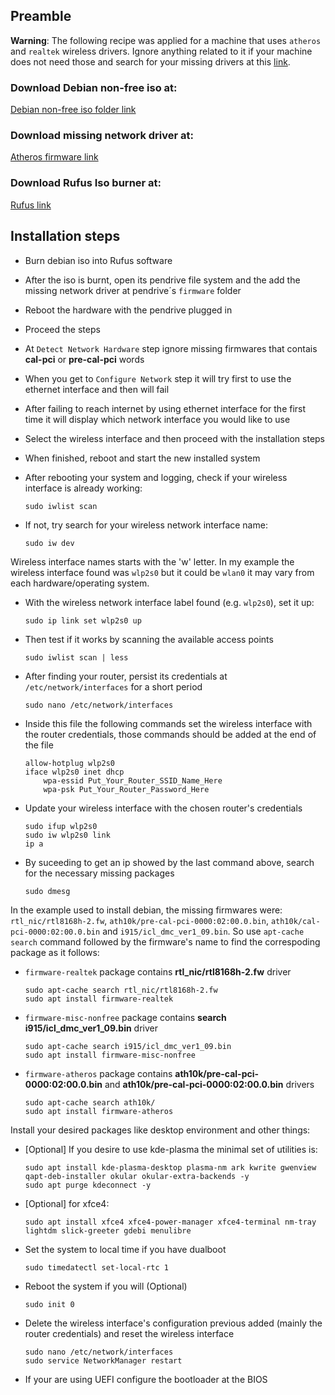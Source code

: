## Preamble

<b>Warning</b>: The following recipe was applied for a machine that uses <code>atheros</code> and <code>realtek</code> wireless drivers. Ignore anything related to it if your machine does not need those and search for your missing drivers at this [link](http://ftp.debian.org/debian/pool/non-free/f/firmware-nonfree).

### Download Debian non-free iso at: 
[Debian non-free iso folder link](https://cdimage.debian.org/cdimage/unofficial/non-free/cd-including-firmware/current/amd64/iso-cd/)

### Download missing network driver at:
[Atheros firmware link](http://ftp.debian.org/debian/pool/non-free/f/firmware-nonfree/firmware-atheros_20210818-1_all.deb)

### Download Rufus Iso burner at:
[Rufus link](https://rufus.ie/en/)

## Installation steps

* Burn debian iso into Rufus software

* After the iso is burnt, open its pendrive file system and the add the missing network driver at pendrive´s <code>firmware</code> folder

* Reboot the hardware with the pendrive plugged in

* Proceed the steps

* At <code>Detect Network Hardware</code> step ignore missing firmwares that contais <b>cal-pci</b> or <b>pre-cal-pci</b> words

* When you get to <code>Configure Network</code> step it will try first to use the ethernet interface and then will fail

* After failing to reach internet by using ethernet interface for the first time it will display which network interface you would like to use

* Select the wireless interface and then proceed with the installation steps

* When finished, reboot and start the new installed system

* After rebooting your system and logging, check if your wireless interface is already working:

      sudo iwlist scan
      
* If not, try search for your wireless network interface name:
 
      sudo iw dev
      
 Wireless interface names starts with the 'w' letter. In my example the wireless interface found was <code>wlp2s0</code> but it could be <code>wlan0</code> it may vary from each hardware/operating system.
 
 * With the wireless network interface label found (e.g. <code>wlp2s0</code>), set it up:
      
       sudo ip link set wlp2s0 up
    
* Then test if it works by scanning the available access points

      sudo iwlist scan | less
    
* After finding your router, persist its credentials at <code>/etc/network/interfaces</code> for a short period
    
      sudo nano /etc/network/interfaces

* Inside this file the following commands set the wireless interface with the router credentials, those commands should be added at the end of the file

      allow-hotplug wlp2s0
      iface wlp2s0 inet dhcp
          wpa-essid Put_Your_Router_SSID_Name_Here
          wpa-psk Put_Your_Router_Password_Here

* Update your wireless interface with the chosen router's credentials

      sudo ifup wlp2s0
      sudo iw wlp2s0 link
      ip a
    
* By suceeding to get an ip showed by the last command above, search for the necessary missing packages 

      sudo dmesg

In the example used to install debian, the missing firmwares were: <code>rtl_nic/rtl8168h-2.fw</code>, <code>ath10k/pre-cal-pci-0000:02:00.0.bin</code>, <code>ath10k/cal-pci-0000:02:00.0.bin</code> and <code>i915/icl_dmc_ver1_09.bin</code>. So use <code>apt-cache search</code> command followed by the firmware's name to find the correspoding package as it follows:<br>

* <code>firmware-realtek</code> package contains <b>rtl_nic/rtl8168h-2.fw</b> driver

      sudo apt-cache search rtl_nic/rtl8168h-2.fw
      sudo apt install firmware-realtek
      

* <code>firmware-misc-nonfree</code> package contains <b>search i915/icl_dmc_ver1_09.bin</b> driver

      sudo apt-cache search i915/icl_dmc_ver1_09.bin
      sudo apt install firmware-misc-nonfree

* <code>firmware-atheros</code> package contains <b>ath10k/pre-cal-pci-0000:02:00.0.bin</b> and <b>ath10k/pre-cal-pci-0000:02:00.0.bin</b> drivers
      
      sudo apt-cache search ath10k/
      sudo apt install firmware-atheros
      
Install your desired packages like desktop environment and other things:

* [Optional] If you desire to use kde-plasma the minimal set of utilities is:

      sudo apt install kde-plasma-desktop plasma-nm ark kwrite gwenview qapt-deb-installer okular okular-extra-backends -y
      sudo apt purge kdeconnect -y

* [Optional] for xfce4:

      sudo apt install xfce4 xfce4-power-manager xfce4-terminal nm-tray lightdm slick-greeter gdebi menulibre

* Set the system to local time if you have dualboot
   
      sudo timedatectl set-local-rtc 1
   
* Reboot the system if you will (Optional)

      sudo init 0

* Delete the wireless interface's configuration previous added (mainly the router credentials) and reset the wireless interface

      sudo nano /etc/network/interfaces
      sudo service NetworkManager restart

* If your are using UEFI configure the bootloader at the BIOS
